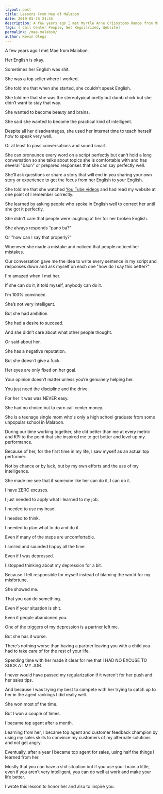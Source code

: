```yaml
--- 
layout: post 
title: Lessons From Mae of Malabon
date: 2019-05-26 21:38
description: A few years ago I met Myrtle Anne Crisostomo Ramos from Malabon. She inspired me to do well at Call Center Work. This is her story.
Tags: [ Call Center People, Get Regularized, Website]
permalink: /mae-malabon/ 
author: Kevin Olega 
--- 
```

A few years ago I met Mae from Malabon. 

Her English is okay.

Sometimes her English was shit. 

She was a top seller where I worked. 

She told me that when she started, she couldn't speak English. 

She told me that she was the stereotypical pretty but dumb chick but she didn’t want to stay that way.

She wanted to become beauty and brains.

She said she wanted to become the practical kind of intelligent.

Despite all her disadvantages, she used her internet time to teach herself how to speak very well. 

Or at least to pass conversations and sound smart.

She can pronounce every word on a script perfectly but can't hold a long conversation so she talks about topics she is comfortable with and has several "baon" or prepared responses that she can say perfectly well. 

She’ll ask questions or share a story that will end in you sharing your own story or experience to get the focus from her English to your English.

She told me that she watched [You Tube videos](http://callcentertrainingtips.com/youtube) and had read my website at one point of I remember correctly. 

She learned by asking people who spoke in English well to correct her until she got it perfectly. 

She didn't care that people were laughing at her for her broken English. 

She always responds "pano ba?" 

Or "how can I say that properly?"


Whenever she made a mistake and noticed that people noticed her mistakes.

Our conversation gave me the idea to write every sentence in my script and responses down and ask myself on each one "how do I say this better?" 

I'm amazed when I met her. 

If she can do it, it told myself, anybody can do it. 

I’m 100% convinced.

She’s not very intelligent.

But she had ambition.

She had a desire to succeed.

And she didn’t care about what other people thought.

Or said about her.

She has a negative reputation.

But she doesn’t give a fuck.

Her eyes are only fixed on her goal.

Your opinion doesn’t matter unless you’re genuinely helping her.

You just need the discipline and the drive. 

For her it was was NEVER easy. 

She had no choice but to earn call center money. 

She is a teenage single mom who's only a high school graduate from some unpopular school in Malabon. 

During our time working together, she did better than me at every metric and KPI to the point that she inspired me to get better and level up my performance. 

Because of her, for the first time in my life, I saw myself as an actual top performer.

Not by chance or by luck, but by my own efforts and the use of my intelligence.

She made me see that if someone like her can do it, I can do it.

I have ZERO excuses. 

I just needed to apply what I learned to my job.

I needed to use my head.

I needed to think.

I needed to plan what to do and do it.

Even if many of the steps are uncomfortable.

I smiled and sounded happy all the time.

Even if I was depressed.

I stopped thinking about my depression for a bit.

Because I felt responsible for myself instead of blaming the world for my misfortune.

She showed me.

That you can do something.

Even if your situation is shit.

Even if people abandoned you.

One of the triggers of my depression is a partner left me.

But she has it worse.

There’s nothing worse than having a partner leaving you with a child you had to take care of for the rest of your life.

Spending time with her made it clear for me that I HAD NO EXCUSE TO SUCK AT MY JOB.

I never would have passed my regularization if it weren't for her push and her sales tips. 

And because I was trying my best to compete with her trying to catch up to her in the agent rankings I did really well. 

She won most of the time.

But I won a couple of times.

I became top agent after a month.

Learning from her, I became top agent and customer feedback champion by using my sales skills to convince my customers of my alternate solutions and not get angry. 

Eventually,  after a year I became top agent for sales, using half the things I learned from her.

Mostly that you can have a shit situation but if you use your brain a little, even if you aren’t very intelligent, you can do well at work and make your life better.

I wrote this lesson to honor her and also to inspire you.

